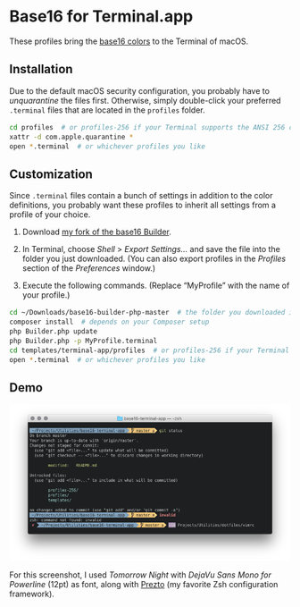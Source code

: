 # Base16 for Terminal.app

These profiles bring the [base16 colors](https://github.com/chriskempson/base16) to the Terminal of macOS.

## Installation

Due to the default macOS security configuration, you probably have to *unquarantine* the files first. Otherwise, simply double-click your preferred `.terminal` files that are located in the `profiles` folder.

```sh
cd profiles  # or profiles-256 if your Terminal supports the ANSI 256 colorspace
xattr -d com.apple.quarantine *
open *.terminal  # or whichever profiles you like
```

## Customization

Since `.terminal` files contain a bunch of settings in addition to the color definitions, you probably want these profiles to inherit all settings from a profile of your choice.

1. Download [my fork of the base16 Builder](https://github.com/vbwx/base16-builder-php).

2. In Terminal, choose *Shell* > *Export Settings&hellip;* and save the file into the folder you just downloaded. (You can also export profiles in the *Profiles* section of the *Preferences* window.)

3. Execute the following commands. (Replace &ldquo;MyProfile&rdquo; with the name of your profile.)
```sh
cd ~/Downloads/base16-builder-php-master  # the folder you downloaded in step 1
composer install  # depends on your Composer setup
php Builder.php update
php Builder.php -p MyProfile.terminal
cd templates/terminal-app/profiles  # or profiles-256 if your Terminal supports the ANSI 256 colorspace
open *.terminal  # or whichever profiles you like
```

## Demo

![Tomorrow Night profile](assets/tomorrow-night.png)

For this screenshot, I used *Tomorrow Night* with *DejaVu Sans Mono for Powerline* (12pt) as font, along with [Prezto](https://github.com/vbwx/prezto) (my favorite Zsh configuration framework).
